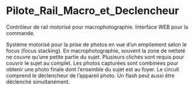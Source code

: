 # Pilote_Rail_Macro_et_Declencheur
Contrôleur de rail motorisé pour macrophotographie.
Interface WEB pour la commande.

Système motorisé pour la prise de photos en vue d’un empilement selon le focus (focus stacking). En macrophotographie, souvent la zone de netteté ne couvre qu’une petite partie du sujet. Plusieurs clichés sont requis pour couvrir le sujet au complet. Les photos capturées sont combinées pour obtenir une photo finale dont l’ensemble du sujet est au foyer. Le circuit comprend le déclencheur de l’appareil photo. Un flash peut aussi être déclenché simultanément.
